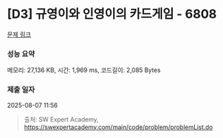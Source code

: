 # [D3] 규영이와 인영이의 카드게임 - 6808 

[문제 링크](https://swexpertacademy.com/main/code/problem/problemDetail.do?contestProbId=AWgv9va6HnkDFAW0) 

### 성능 요약

메모리: 27,136 KB, 시간: 1,969 ms, 코드길이: 2,085 Bytes

### 제출 일자

2025-08-07 11:56



> 출처: SW Expert Academy, https://swexpertacademy.com/main/code/problem/problemList.do